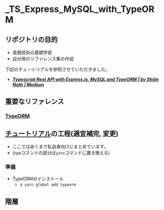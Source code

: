 # _TS_Express_MySQL_with_TypeORM

## リポジトリの目的

- 表題技術の基礎学習
- 自分用のリファレンス集の作成

下記のチュートリアルを参照させていただきました。

- ***[Typescript Rest API with Express.js, MySQL and TypeORM | by Shijin Nath | Medium](https://medium.com/@shijin_nath/typescript-rest-api-with-express-js-mysql-and-typeorm-8331cea78b0c)***

## 重要なリファレンス

### [TypeORM](https://github.com/typeorm/typeorm)

## [チュートリアル](https://www.freecodecamp.org/news/how-to-build-a-todo-app-with-react-typescript-nodejs-and-mongodb/)の工程(適宜補完, 変更)

- ここではあくまで私自身向けにまとめています。
- (``npm``コマンドの部分は``yarn``コマンドに置き換える)

### 準備
- TypeORMのインストール
  - ``$ yarn global add typeorm``

####


####


###


####


####


## 階層


###


###